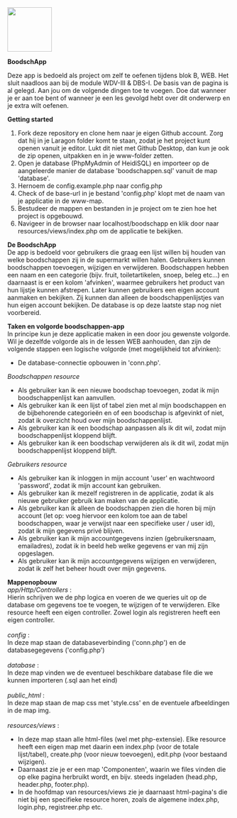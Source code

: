 <img src="https://github.com/Inetjuhhh/boodschapp/assets/35923627/cc593f33-371b-4558-a040-e9891825fbb5" width="100">



<b>BoodschApp</b>

Deze app is bedoeld als project om zelf te oefenen tijdens blok B, WEB. Het sluit naadloos aan bij de module WDV-III & DBS-I.
De basis van de pagina is al gelegd. Aan jou om de volgende dingen toe te voegen. Doe dat wanneer je er aan toe bent of wanneer je een les gevolgd hebt over dit onderwerp en je extra wilt oefenen.

<b>Getting started</b>
1. Fork deze repository en clone hem naar je eigen Github account. Zorg dat hij in je Laragon folder komt te staan, zodat je het project kunt openen vanuit je editor. Lukt dit niet met Github Desktop, dan kun je ook de zip openen, uitpakken en in je www-folder zetten.
2. Open je database (PhpMyAdmin of HeidiSQL) en importeer op de aangeleerde manier de database 'boodschappen.sql' vanuit de map 'database'.
3. Hernoem de config.example.php naar config.php
4. Check of de base-url in je bestand 'config.php' klopt met de naam van je applicatie in de www-map.
5. Bestudeer de mappen en bestanden in je project om te zien hoe het project is opgebouwd.
6. Navigeer in de browser naar localhost/boodschapp en klik door naar resources/views/index.php om de applicatie te bekijken. 

<b>De BoodschApp</b><br>
De app is bedoeld voor gebruikers die graag een lijst willen bij houden van welke boodschappen zij in de supermarkt willen halen. Gebruikers kunnen boodschappen toevoegen, wijzigen en verwijderen.
Boodschappen hebben een naam en een categorie (bijv. fruit, toiletartikelen, snoep, beleg etc...) en daarnaast is er een kolom 'afvinken', waarmee gebruikers het product van hun lijstje kunnen afstrepen.
Later kunnen gebruikers een eigen account aanmaken en bekijken. Zij kunnen dan alleen de boodschappenlijstjes van hun eigen account bekijken. De database is op deze laatste stap nog niet voorbereid.

<b>Taken en volgorde boodschappen-app</b><br>
In principe kun je deze applicatie maken in een door jou gewenste volgorde. Wil je dezelfde volgorde als in de lessen WEB aanhouden, dan zijn de volgende stappen een logische volgorde (met mogelijkheid tot afvinken):
- De database-connectie opbouwen in 'conn.php'.

<i>Boodschappen resource </i>
- Als gebruiker kan ik een nieuwe boodschap toevoegen, zodat ik mijn boodschappenlijst kan aanvullen.
- Als gebruiker kan ik een lijst of tabel zien met al mijn boodschappen en de bijbehorende categorieën en of een boodschap is afgevinkt of niet, zodat ik overzicht houd over mijn boodschappenlijst.
- Als gebruiker kan ik een boodschap aanpassen als ik dit wil, zodat mijn boodschappenlijst kloppend blijft.
- Als gebruiker kan ik een boodschap verwijderen als ik dit wil, zodat mijn boodschappenlijst kloppend blijft.

<i>Gebruikers resource </i>
- Als gebruiker kan ik inloggen in mijn account 'user' en wachtwoord 'password', zodat ik mijn account kan gebruiken.
- Als gebruiker kan ik mezelf registreren in de applicatie, zodat ik als nieuwe gebruiker gebruik kan maken van de applicatie.
- Als gebruiker kan ik alleen de boodschappen zien die horen bij mijn account (let op: voeg hiervoor een kolom toe aan de tabel boodschappen, waar je verwijst naar een specifieke user / user id), zodat ik mijn gegevens privé blijven.
- Als gebruiker kan ik mijn accountgegevens inzien (gebruikersnaam, emailadres), zodat ik in beeld heb welke gegevens er van mij zijn opgeslagen.
- Als gebruiker kan ik mijn accountgegevens wijzigen en verwijderen, zodat ik zelf het beheer houdt over mijn gegevens.


<b>Mappenopbouw</b><br>
<i>app/Http/Controllers</i> : <br>Hierin schrijven we de php logica en voeren de we queries uit op de database om gegevens toe te voegen, te wijzigen of te verwijderen. Elke resource heeft een eigen controller. Zowel login als registreren heeft een eigen controller. <br><br>
<i>config</i> : <br>In deze map staan de databaseverbinding ('conn.php') en de databasegegevens ('config.php')<br><br>
<i>database</i> : <br>In deze map vinden we de eventueel beschikbare database file die we kunnen importeren (.sql aan het eind)<br><br>
<i>public_html</i> : <br>In deze map staan de map css met 'style.css' en de eventuele afbeeldingen in de map img.<br><br>
<i>resources/views</i> : 
- In deze map staan alle html-files (wel met php-extensie). Elke resource heeft een eigen map met daarin een index.php (voor de totale lijst/tabel), create.php (voor nieuw toevoegen), edit.php (voor bestaand wijzigen). 
- Daarnaast zie je er een map 'Componenten', waarin we files vinden die op elke pagina herbruikt wordt, en bijv. steeds ingeladen (head.php, header.php, footer.php).
- In de hoofdmap van resources/views zie je daarnaast html-pagina's die niet bij een specifieke resource horen, zoals de algemene index.php, login.php, registreer.php etc.

